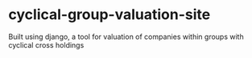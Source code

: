 # cyclical-group-valuation-site
Built using django, a tool for valuation of companies within groups with cyclical cross holdings
